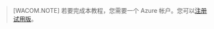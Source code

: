 ﻿> [WACOM.NOTE]
> 若要完成本教程，您需要一个 Azure 帐户。您可以<a href="/pricing/1rmb-trial" target="_blank">注册试用版</a>。
<!--HONumber=41-->
